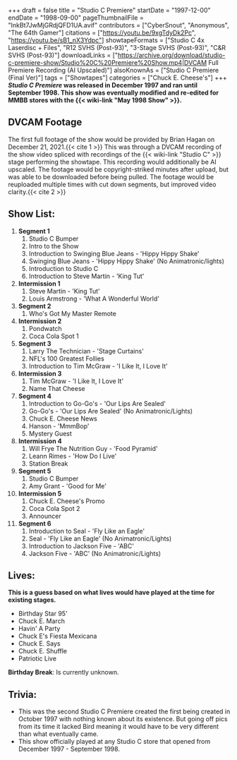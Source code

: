 +++
draft = false
title = "Studio C Premiere"
startDate = "1997-12-00"
endDate = "1998-09-00"
pageThumbnailFile = "InkBt7JwMjGRdjQFD1UA.avif"
contributors = ["CyberSnout", "Anonymous", "The 64th Gamer"]
citations = ["https://youtu.be/9xgTdyDk2Pc", "https://youtu.be/sB1_nX3Ydpc"]
showtapeFormats = ["Studio C 4x Laserdisc + Files", "R12 SVHS (Post-93)", "3-Stage SVHS (Post-93)", "C&R SVHS (Post-93)"]
downloadLinks = ["https://archive.org/download/studio-c-premiere-show/Studio%20C%20Premiere%20Show.mp4|DVCAM Full Premiere Recording (AI Upscaled)"]
alsoKnownAs = ["Studio C Premiere (Final Ver)"]
tags = ["Showtapes"]
categories = ["Chuck E. Cheese's"]
+++
***Studio C Premiere* was released in December 1997 and ran until September 1998.
This show was eventually modified and re-edited for MMBB stores with the {{< wiki-link "May 1998 Show" >}}.**

## DVCAM Footage

The first full footage of the show would be provided by Brian Hagan on December 21, 2021.{{< cite 1 >}} This was through a DVCAM recording of the show video spliced with recordings of the {{< wiki-link "Studio C" >}} stage performing the showtape. This recording would additionally be AI upscaled.
The footage would be copyright-striked minutes after upload, but was able to be downloaded before being pulled. The footage would be reuploaded multiple times with cut down segments, but improved video clarity.{{< cite 2 >}}

## Show List:

1.  **Segment 1**
    1.  Studio C Bumper
    2.  Intro to the Show
    3.  Introduction to Swinging Blue Jeans - 'Hippy Hippy Shake'
    4.  Swinging Blue Jeans - 'Hippy Hippy Shake' (No Animatronic/lights)
    5.  Introduction to Studio C
    6.  Introduction to Steve Martin - 'King Tut'
2.  **Intermission 1**
    1.  Steve Martin - 'King Tut'
    2.  Louis Armstrong - 'What A Wonderful World'
3.  **Segment 2**
    1.  Who's Got My Master Remote
4.  **Intermission 2**
    1.  Pondwatch
    2.  Coca Cola Spot 1
5.  **Segment 3**
    1.  Larry The Technician - 'Stage Curtains'
    2.  NFL's 100 Greatest Follies
    3.  Introduction to Tim McGraw - 'I Like It, I Love It'
6.  **Intermission 3**
    1.  Tim McGraw - 'I Like It, I Love It'
    2.  Name That Cheese
7.  **Segment 4**
    1.  Introduction to Go-Go's - 'Our Lips Are Sealed'
    2.  Go-Go's - 'Our Lips Are Sealed' (No Animatronic/Lights)
    3.  Chuck E. Cheese News
    4.  Hanson - 'MmmBop'
    5.  Mystery Guest
8.  **Intermission 4**
    1.  Will Frye The Nutrition Guy - 'Food Pyramid'
    2.  Leann Rimes - 'How Do I Live'
    3.  Station Break
9.  **Segment 5**
    1.  Studio C Bumper
    2.  Amy Grant - 'Good for Me'
10. **Intermission 5**
    1.  Chuck E. Cheese's Promo
    2.  Coca Cola Spot 2
    3.  Announcer
11. **Segment 6**
    1.  Introduction to Seal - 'Fly Like an Eagle'
    2.  Seal - 'Fly Like an Eagle' (No Animatronic/Lights)
    3.  Introduction to Jackson Five - 'ABC'
    4.  Jackson Five - 'ABC' (No Animatronic/Lights)

## Lives:

**This is a guess based on what lives would have played at the time for existing stages.**

- Birthday Star 95'
- Chuck E. March
- Havin' A Party
- Chuck E's Fiesta Mexicana
- Chuck E. Says
- Chuck E. Shuffle
- Patriotic Live

**Birthday Break**: Is currently unknown.

## Trivia:

- This was the second Studio C Premiere created the first being created in October 1997 with nothing known about its existence. But going off pics from its time it lacked Bird meaning it would have to be very different than what eventually came.
- This show officially played at any Studio C store that opened from December 1997 - September 1998.

